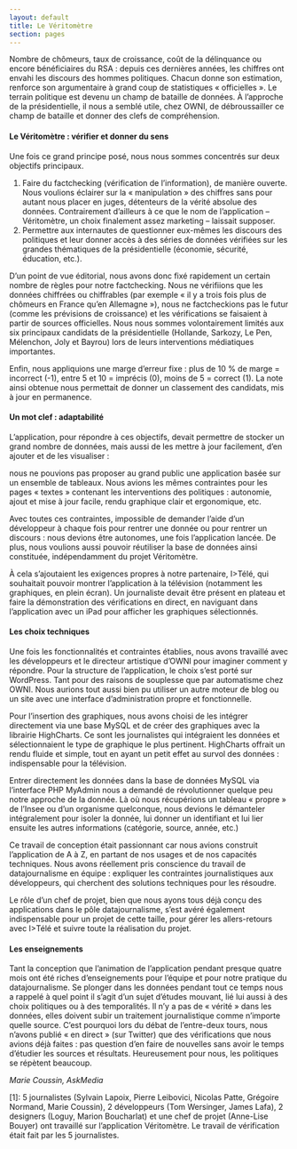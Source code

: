 ```yaml
---
layout: default
title: Le Véritomètre
section: pages
---
```


Nombre de chômeurs, taux de croissance, coût de la délinquance ou encore bénéficiaires du RSA : depuis ces dernières années, les chiffres ont envahi les discours des hommes politiques. Chacun donne son estimation, renforce son argumentaire à grand coup de statistiques « officielles ». Le terrain politique est devenu un champ de bataille de données. À l’approche de la présidentielle, il nous a semblé utile, chez OWNI, de débroussailler ce champ de bataille et donner des clefs de compréhension.

#### Le Véritomètre : vérifier et donner du sens

Une fois ce grand principe posé, nous nous sommes concentrés sur deux objectifs principaux.

1. Faire du factchecking (vérification de l’information), de manière ouverte. Nous voulions éclairer sur la « manipulation » des chiffres sans pour autant nous placer en juges, détenteurs de la vérité absolue des données. Contrairement d’ailleurs à ce que le nom de l’application – Véritomètre, un choix finalement assez marketing – laissait supposer.
1. Permettre aux internautes de questionner eux-mêmes les discours des politiques et leur donner accès à des séries de données vérifiées sur les grandes thématiques de la présidentielle (économie, sécurité, éducation, etc.).

D’un point de vue éditorial, nous avons donc fixé rapidement un certain nombre de règles pour notre factchecking. Nous ne vérifiions que les données chiffrées ou chiffrables (par exemple « il y a trois fois plus de chômeurs en France qu’en Allemagne »), nous ne factcheckions pas le futur (comme les prévisions de croissance) et les vérifications se faisaient à partir de sources officielles. Nous nous sommes volontairement limités aux six principaux candidats de la présidentielle (Hollande, Sarkozy, Le Pen, Mélenchon, Joly et Bayrou) lors de leurs interventions médiatiques importantes.

Enfin, nous appliquions une marge d’erreur fixe : plus de 10 % de marge = incorrect (-1), entre 5 et 10 = imprécis (0), moins de 5 = correct (1). La note ainsi obtenue nous permettait de donner un classement des candidats, mis à jour en permanence.

#### Un mot clef : adaptabilité

L’application, pour répondre à ces objectifs, devait permettre de stocker un grand nombre de données, mais aussi de les mettre à jour facilement, d’en ajouter et de les visualiser :

nous ne pouvions pas proposer au grand public une application basée sur un ensemble de tableaux. Nous avions les mêmes contraintes pour les pages « textes » contenant les interventions des politiques : autonomie, ajout et mise à jour facile, rendu graphique clair et ergonomique, etc.

Avec toutes ces contraintes, impossible de demander l’aide d’un développeur à chaque fois pour rentrer une donnée ou pour rentrer un discours : nous devions être autonomes, une fois l’application lancée. De plus, nous voulions aussi pouvoir réutiliser la base de données ainsi constituée, indépendamment du projet Véritomètre.

À cela s’ajoutaient les exigences propres à notre partenaire, I>Télé, qui souhaitait pouvoir montrer l’application à la télévision (notamment les graphiques, en plein écran). Un journaliste devait être présent en plateau et faire la démonstration des vérifications en direct, en naviguant dans l’application avec un iPad pour afficher les graphiques sélectionnés.

#### Les choix techniques

Une fois les fonctionnalités et contraintes établies, nous avons travaillé avec les développeurs et le directeur artistique d’OWNI pour imaginer comment y répondre. Pour la structure de l’application, le choix s’est porté sur WordPress. Tant pour des raisons de souplesse que par automatisme chez OWNI. Nous aurions tout aussi bien pu utiliser un autre moteur de blog ou un site avec une interface d’administration propre et fonctionnelle.

Pour l’insertion des graphiques, nous avons choisi de les intégrer directement via une base MySQL et de créer des graphiques avec la librairie HighCharts. Ce sont les journalistes qui intégraient les données et sélectionnaient le type de graphique le plus pertinent. HighCharts offrait un rendu fluide et simple, tout en ayant un petit effet au survol des données : indispensable pour la télévision.

Entrer directement les données dans la base de données MySQL via l’interface PHP MyAdmin nous a demandé de révolutionner quelque peu notre approche de la donnée. Là où nous récupérions un tableau « propre » de l’Insee ou d’un organisme quelconque, nous devions le démanteler intégralement pour isoler la donnée, lui donner un identifiant et lui lier ensuite les autres informations (catégorie, source, année, etc.)

Ce travail de conception était passionnant car nous avions construit l’application de A à Z, en partant de nos usages et de nos capacités techniques. Nous avons réellement pris conscience du travail de datajournalisme en équipe : expliquer les contraintes journalistiques aux développeurs, qui cherchent des solutions techniques pour les résoudre.

Le rôle d’un chef de projet, bien que nous ayons tous déjà conçu des applications dans le pôle datajournalisme, s’est avéré également indispensable pour un projet de cette taille, pour gérer les allers-retours avec I>Télé et suivre toute la réalisation du projet.

#### Les enseignements

Tant la conception que l’animation de l’application pendant presque quatre mois ont été riches d’enseignements pour l’équipe et pour notre pratique du datajournalisme. Se plonger dans les données pendant tout ce temps nous a rappelé à quel point il s’agit d’un sujet d’études mouvant, lié lui aussi à des choix politiques ou à des temporalités. Il n’y a pas de « vérité » dans les données, elles doivent subir un traitement journalistique comme n’importe quelle source. C’est pourquoi lors du débat de l’entre-deux tours, nous n’avons publié « en direct » (sur Twitter) que des vérifications que nous avions déjà faites : pas question d’en faire de nouvelles sans avoir le temps d’étudier les sources et résultats. Heureusement pour nous, les politiques se répètent beaucoup.

_Marie Coussin, AskMedia_

[1]: 5 journalistes (Sylvain Lapoix, Pierre Leibovici, Nicolas Patte, Grégoire Normand, Marie Coussin), 2 développeurs (Tom Wersinger, James Lafa), 2 designers (Loguy, Marion Boucharlat) et une chef de projet (Anne-Lise Bouyer) ont travaillé sur l’application Véritomètre. Le travail de vérification était fait par les 5 journalistes.